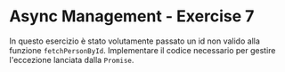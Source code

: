 # Async Management - Exercise 7
In questo esercizio è stato volutamente passato un id non valido alla funzione `fetchPersonById`. Implementare il codice necessario per gestire l'eccezione lanciata dalla `Promise`.